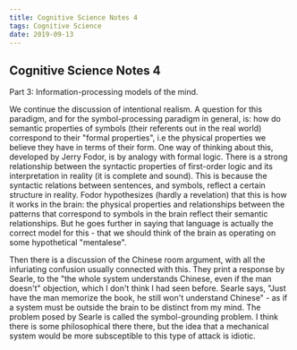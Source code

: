```yaml
---
title: Cognitive Science Notes 4
tags: Cognitive Science
date: 2019-09-13
---
```


## Cognitive Science Notes 4

Part 3: Information-processing models of the mind.

We continue the discussion of intentional realism.
A question for this paradigm, and for the symbol-processing paradigm in general, is: how do semantic properties of symbols (their referents out in the real world) correspond to their "formal properties", i.e the physical properties we believe they have in terms of their form.
One way of thinking about this, developed by Jerry Fodor, is by analogy with formal logic.
There is a strong relationship between the syntactic properties of first-order logic and its interpretation in reality (it is complete and sound).
This is because the syntactic relations between sentences, and symbols, reflect a certain structure in reality.
Fodor hypothesizes (hardly a revelation) that this is how it works in the brain: the physical properties and relationships between the patterns that correspond to symbols in the brain reflect their semantic relationships.
But he goes further in saying that language is actually the correct model for this - that we should think of the brain as operating on some hypothetical "mentalese".

Then there is a discussion of the Chinese room argument, with all the infuriating confusion usually connected with this. They print a response by Searle, to the "the whole system understands Chinese, even if the man doesn't" objection, which I don't think I had seen before.
Searle says, "Just have the man memorize the book, he still won't understand Chinese" - as if a system must be outside the brain to be distinct from my mind.
The problem posed by Searle is called the symbol-grounding problem. I think there is some philosophical there there, but the idea that a mechanical system would be more subsceptible to this type of attack is idiotic.
